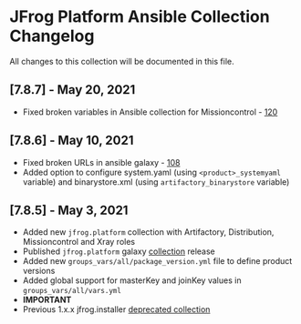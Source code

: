 # JFrog Platform Ansible Collection Changelog
All changes to this collection will be documented in this file.

## [7.8.7] - May 20, 2021
* Fixed broken variables in Ansible collection for Missioncontrol - [120](https://github.com/jfrog/JFrog-Cloud-Installer/issue/120)

## [7.8.6] - May 10, 2021
* Fixed broken URLs in ansible galaxy - [108](https://github.com/jfrog/JFrog-Cloud-Installers/issues/108)
* Added option to configure system.yaml (using `<product>_systemyaml` variable)  and binarystore.xml (using `artifactory_binarystore` variable)

## [7.8.5] - May 3, 2021
* Added new `jfrog.platform` collection with Artifactory, Distribution, Missioncontrol and Xray roles
* Published `jfrog.platform` galaxy [collection](https://galaxy.ansible.com/jfrog/platform) release
* Added new `groups_vars/all/package_version.yml` file to define product versions
* Added global support for masterKey and joinKey values in `groups_vars/all/vars.yml`
* **IMPORTANT**
* Previous 1.x.x jfrog.installer [deprecated collection](https://github.com/jfrog/JFrog-Cloud-Installers/tree/ansible-v1.1.2/Ansible/ansible_collections/jfrog/installers) 
